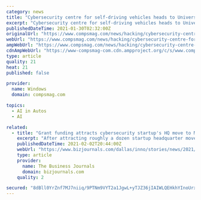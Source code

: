 ```yaml
---
category: news
title: "Cybersecurity centre for self-driving vehicles heads to University of Windsor"
excerpt: "Cybersecurity centre for self-driving vehicles heads to University of Windsor. A new center at the University of Windsor will be the"
publishedDateTime: 2021-01-30T02:32:00Z
originalUrl: "https://www.compsmag.com/news/hacking/cybersecurity-centre-for-self-driving-vehicles-heads-to-university-of-windsor/"
webUrl: "https://www.compsmag.com/news/hacking/cybersecurity-centre-for-self-driving-vehicles-heads-to-university-of-windsor/"
ampWebUrl: "https://www.compsmag.com/news/hacking/cybersecurity-centre-for-self-driving-vehicles-heads-to-university-of-windsor/amp/"
cdnAmpWebUrl: "https://www-compsmag-com.cdn.ampproject.org/c/s/www.compsmag.com/news/hacking/cybersecurity-centre-for-self-driving-vehicles-heads-to-university-of-windsor/amp/"
type: article
quality: 21
heat: 21
published: false

provider:
  name: Windows
  domain: compsmag.com

topics:
  - AI in Autos
  - AI

related:
  - title: "Grant funding attracts cybersecurity startup's HQ move to McKinney"
    excerpt: "After attracting roughly a dozen startup headquarter moves in 2020 through its Innovation Fund, the McKinney Economic Development is continuing that streak with a new announcement. Newly launched cybersecurity SaaS startup ContraForce is planting its HQ in the city,"
    publishedDateTime: 2021-02-02T20:44:00Z
    webUrl: "https://www.bizjournals.com/dallas/inno/stories/news/2021/02/02/contraforce-moves-hq-to-mckinney.html"
    type: article
    provider:
      name: The Business Journals
      domain: bizjournals.com
    quality: 2

secured: "8dBll0YrZnf7MJ7niiq/9PTNm9VYT2a1JgwL+yTJZ36jIAIWLQEHkhYInoUrxstcOkgKejM4oOHpn8r0V0hr+no7IAsm+ehSrItNQKBoIFhyhWfMNzGDR3CwGZ1LcnOQ7ZIQMiubVhxlaq3RsuH0cloQW5wpeIygJYUUBF7+sqtjwcIVRf5BfRSSqbMVqRtYCZn+e3o5j0wPcNvy2WuoGrcGlqHDeF0ESWvW7UAgEl3PfYvIdMNXj7VYPU2NePH4VoCexR1Db7EHZ1eZwIARiCKNkYBhzwh5e6U75vVG052FyImRteRJQ1aDsA4iYxqPP3SwuPZlCYDn18Hs6+RvOK4wmd30dRwC9hx0Bx5oa1E=;lKJbbdvmnVUWT06/0NLpcw=="
---
```


